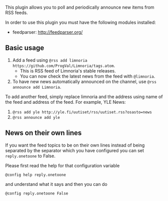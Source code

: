 This plugin allows you to poll and periodically announce new items from
RSS feeds.

In order to use this plugin you must have the following modules
installed:
* feedparser: http://feedparser.org/

Basic usage
-----------

1. Add a feed using
`@rss add limnoria https://github.com/ProgVal/Limnoria/tags.atom`.
    * This is RSS feed of Limnoria's stable releases.
    * You can now check the latest news from the feed with `@limnoria`.
2. To have new news automatically announced on the channel, use
`@rss announce add Limnoria`.

To add another feed, simply replace limnoria and the address using name
of the feed and address of the feed. For example, YLE News:

1. `@rss add yle http://yle.fi/uutiset/rss/uutiset.rss?osasto=news`
2. `@rss announce add yle`

News on their own lines
-----------------------

If you want the feed topics to be on their own lines instead of being separated by 
the separator which you have configured you can set `reply.onetoone` to False.

Please first read the help for that configuration variable

`@config help reply.onetoone`

and understand what it says and then you can do

`@config reply.onetoone False`
